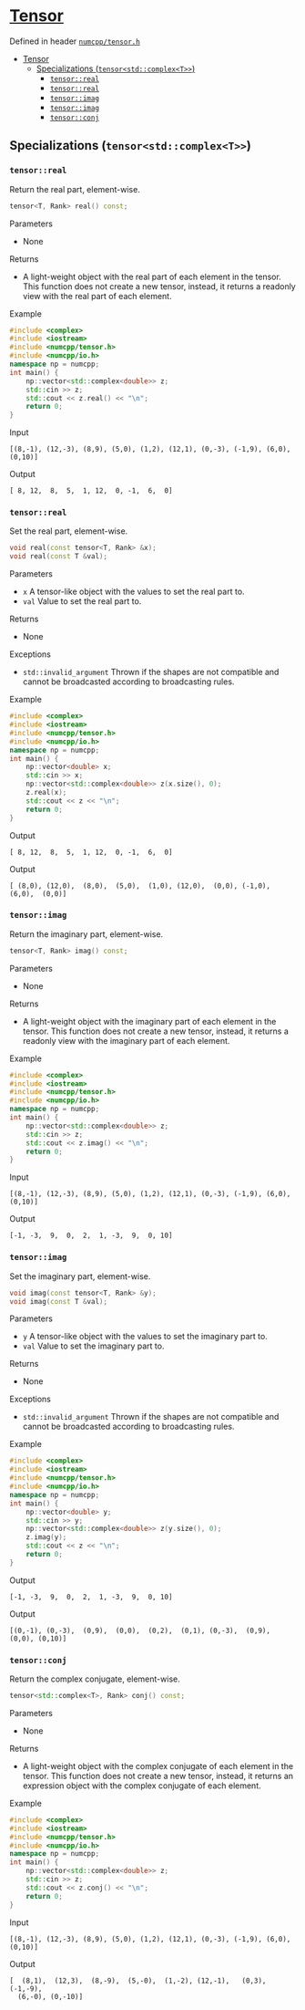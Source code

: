 # [Tensor](readme.md)

Defined in header [`numcpp/tensor.h`](/include/numcpp/tensor.h)

- [Tensor](#tensor)
  - [Specializations (`tensor<std::complex<T>>`)](#specializations-tensorstdcomplext)
    - [`tensor::real`](#tensorreal)
    - [`tensor::real`](#tensorreal-1)
    - [`tensor::imag`](#tensorimag)
    - [`tensor::imag`](#tensorimag-1)
    - [`tensor::conj`](#tensorconj)

## Specializations (`tensor<std::complex<T>>`)

### `tensor::real`

Return the real part, element-wise.
```cpp
tensor<T, Rank> real() const;
```

Parameters

* None

Returns

* A light-weight object with the real part of each element in the tensor. This function does not create a new tensor, instead, it returns a readonly view with the real part of each element.

Example

```cpp
#include <complex>
#include <iostream>
#include <numcpp/tensor.h>
#include <numcpp/io.h>
namespace np = numcpp;
int main() {
    np::vector<std::complex<double>> z;
    std::cin >> z;
    std::cout << z.real() << "\n";
    return 0;
}
```

Input

```
[(8,-1), (12,-3), (8,9), (5,0), (1,2), (12,1), (0,-3), (-1,9), (6,0), (0,10)]
```

Output

```
[ 8, 12,  8,  5,  1, 12,  0, -1,  6,  0]
```

### `tensor::real`

Set the real part, element-wise.
```cpp
void real(const tensor<T, Rank> &x);
void real(const T &val);
```

Parameters

* `x` A tensor-like object with the values to set the real part to.
* `val` Value to set the real part to.

Returns

* None

Exceptions

* `std::invalid_argument` Thrown if the shapes are not compatible and cannot be broadcasted according to broadcasting rules.

Example

```cpp
#include <complex>
#include <iostream>
#include <numcpp/tensor.h>
#include <numcpp/io.h>
namespace np = numcpp;
int main() {
    np::vector<double> x;
    std::cin >> x;
    np::vector<std::complex<double>> z(x.size(), 0);
    z.real(x);
    std::cout << z << "\n";
    return 0;
}
```

Output

```
[ 8, 12,  8,  5,  1, 12,  0, -1,  6,  0]
```

Output

```
[ (8,0), (12,0),  (8,0),  (5,0),  (1,0), (12,0),  (0,0), (-1,0),  (6,0),  (0,0)]
```

### `tensor::imag`

Return the imaginary part, element-wise.
```cpp
tensor<T, Rank> imag() const;
```

Parameters

* None

Returns

* A light-weight object with the imaginary part of each element in the tensor. This function does not create a new tensor, instead, it returns a readonly view with the imaginary part of each element.

Example

```cpp
#include <complex>
#include <iostream>
#include <numcpp/tensor.h>
#include <numcpp/io.h>
namespace np = numcpp;
int main() {
    np::vector<std::complex<double>> z;
    std::cin >> z;
    std::cout << z.imag() << "\n";
    return 0;
}
```

Input

```
[(8,-1), (12,-3), (8,9), (5,0), (1,2), (12,1), (0,-3), (-1,9), (6,0), (0,10)]
```

Output

```
[-1, -3,  9,  0,  2,  1, -3,  9,  0, 10]
```

### `tensor::imag`

Set the imaginary part, element-wise.
```cpp
void imag(const tensor<T, Rank> &y);
void imag(const T &val);
```

Parameters

* `y` A tensor-like object with the values to set the imaginary part to.
* `val` Value to set the imaginary part to.

Returns

* None

Exceptions

* `std::invalid_argument` Thrown if the shapes are not compatible and cannot be broadcasted according to broadcasting rules.

Example

```cpp
#include <complex>
#include <iostream>
#include <numcpp/tensor.h>
#include <numcpp/io.h>
namespace np = numcpp;
int main() {
    np::vector<double> y;
    std::cin >> y;
    np::vector<std::complex<double>> z(y.size(), 0);
    z.imag(y);
    std::cout << z << "\n";
    return 0;
}
```

Output

```
[-1, -3,  9,  0,  2,  1, -3,  9,  0, 10]
```

Output

```
[(0,-1), (0,-3),  (0,9),  (0,0),  (0,2),  (0,1), (0,-3),  (0,9),  (0,0), (0,10)]
```

### `tensor::conj`

Return the complex conjugate, element-wise.
```cpp
tensor<std::complex<T>, Rank> conj() const;
```

Parameters

* None

Returns

* A light-weight object with the complex conjugate of each element in the tensor. This function does not create a new tensor, instead, it returns an expression object with the complex conjugate of each element.

Example

```cpp
#include <complex>
#include <iostream>
#include <numcpp/tensor.h>
#include <numcpp/io.h>
namespace np = numcpp;
int main() {
    np::vector<std::complex<double>> z;
    std::cin >> z;
    std::cout << z.conj() << "\n";
    return 0;
}
```

Input

```
[(8,-1), (12,-3), (8,9), (5,0), (1,2), (12,1), (0,-3), (-1,9), (6,0), (0,10)]
```

Output

```
[  (8,1),  (12,3),  (8,-9),  (5,-0),  (1,-2), (12,-1),   (0,3), (-1,-9), 
  (6,-0), (0,-10)]
```
